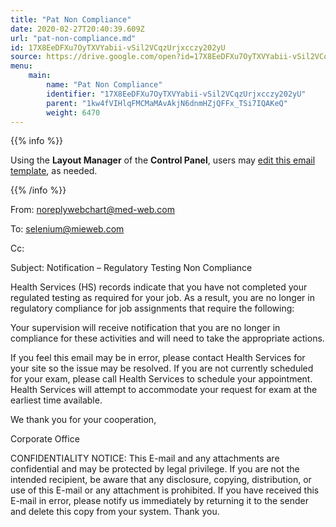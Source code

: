```yaml
---
title: "Pat Non Compliance"
date: 2020-02-27T20:40:39.609Z
url: "pat-non-compliance.md"
id: 17X8EeDFXu7OyTXVYabii-vSil2VCqzUrjxcczy202yU
source: https://drive.google.com/open?id=17X8EeDFXu7OyTXVYabii-vSil2VCqzUrjxcczy202yU
menu:
    main:
        name: "Pat Non Compliance"
        identifier: "17X8EeDFXu7OyTXVYabii-vSil2VCqzUrjxcczy202yU"
        parent: "1kw4fVIHlqFMCMaMAvAkjN6dnmHZjQFFx_TSi7IQAKeQ"
        weight: 6470
---
```









{{% info %}}

Using the **Layout Manager** of the **Control Panel**, users may [edit this email template](https://system/?f=admin&subfunc=layout_manager&search_for=email&layout_search=Go&lv_layout_manager_limit=0&opp=edit&doc_type&old_module=Email&old_name=Pat+Non+Compliance&active=0), as needed.

{{% /info %}}


From: noreplywebchart@med-web.com

To: selenium@mieweb.com

Cc: 

Subject: Notification – Regulatory Testing Non Compliance

Health Services (HS) records indicate that you have not completed your regulated testing as required for your job. As a result, you are no longer in regulatory compliance for job assignments that require the following:



Your supervision will receive notification that you are no longer in compliance for these activities and will need to take the appropriate actions.



If you feel this email may be in error, please contact Health Services for your site so the issue may be resolved. If you are not currently scheduled for your exam, please call Health Services to schedule your appointment. Health Services will attempt to accommodate your request for exam at the earliest time available.



We thank you for your cooperation,



Corporate Office





CONFIDENTIALITY NOTICE: This E-mail and any attachments are confidential and may be protected by legal privilege. If you are not the intended recipient, be aware that any disclosure, copying, distribution, or use of this E-mail or any attachment is prohibited. If you have received this E-mail in error, please notify us immediately by returning it to the sender and delete this copy from your system. Thank you.

